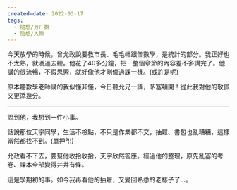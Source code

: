 ```yaml
---
created-date: 2022-03-17
tags:
  - 隨想/ㄉㄏ群
  - 隨想/人際
---
```


今天放學的時候，曾允政說要教市長、毛毛帽跟僧數學，是統計的部分。我正好也不太熟，就湊過去聽。他花了40多分鐘，把一整個章節的內容差不多講完了。他講的很流暢，不假思索，就好像他才剛備過課一樣。(或許是呢)

原本聽數學老師講的我似懂非懂，今日聽允兄一講，茅塞頓開！從此我對他的敬佩又更添幾分。

---

說到他，我想到一件小事。

話說那位天宇同學，生活不檢點，不只是作業都不交，抽屜、書包也亂糟糟，這樣當然都找不到。(單押³!!)

允政看不下去，要幫他收拾收拾，天宇欣然答應。經過他的整理，原先亂塞的考卷、課本全部變得井井有條。

這是學期初的事。如今我再看他的抽屜，又變回熟悉的老樣子了…。